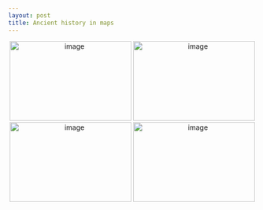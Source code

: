 ```yaml
---
layout: post
title: Ancient history in maps
---
```



<CENTER><IMG SRC="http://albter.eu5.org/images/i-e.jpg" width="247" height="162" ALT="image">
<IMG SRC="http://albter.eu5.org/images/dialects.jpg" width="247" height="162" ALT="image">
<IMG SRC="http://albter.eu5.org/images/1034-004-281C6F0D.jpeg" width="247" height="162" ALT="image">
<IMG SRC="http://albter.eu5.org/images/1033-004-756041AF.jpeg" width="247" height="162" ALT="image"></CENTER>
